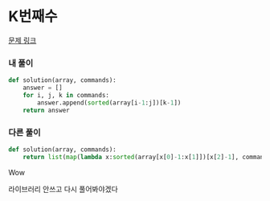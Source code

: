 # K번째수

[문제 링크](https://programmers.co.kr/learn/courses/30/lessons/42748)

### 내 풀이

```python
def solution(array, commands):
    answer = []
    for i, j, k in commands:
        answer.append(sorted(array[i-1:j])[k-1])
    return answer
```



### 다른 풀이

```python
def solution(array, commands):
    return list(map(lambda x:sorted(array[x[0]-1:x[1]])[x[2]-1], commands))
```

Wow



라이브러리 안쓰고 다시 풀어봐야겠다